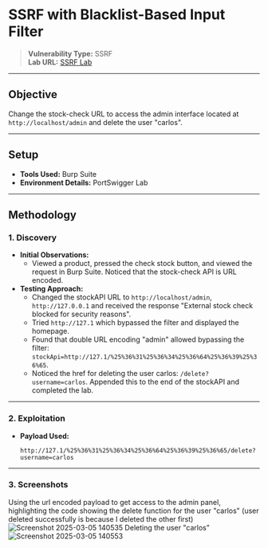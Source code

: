 # SSRF with Blacklist-Based Input Filter

> **Vulnerability Type:** SSRF  
> **Lab URL:** [SSRF Lab](https://portswigger.net/web-security/ssrf/lab-ssrf-with-blacklist-filter)

---

## Objective  
Change the stock-check URL to access the admin interface located at `http://localhost/admin` and delete the user "carlos".

---

## Setup  
- **Tools Used:** Burp Suite  
- **Environment Details:** PortSwigger Lab  

---

## Methodology  

### 1. **Discovery**  
- **Initial Observations:**  
  - Viewed a product, pressed the check stock button, and viewed the request in Burp Suite. Noticed that the stock-check API is URL encoded.
- **Testing Approach:**  
  - Changed the stockAPI URL to `http://localhost/admin`, `http://127.0.0.1` and received the response "External stock check blocked for security reasons".
  - Tried `http://127.1` which bypassed the filter and displayed the homepage.
  - Found that double URL encoding "admin" allowed bypassing the filter: `stockApi=http://127.1/%25%36%31%25%36%34%25%36%64%25%36%39%25%36%65`.
  - Noticed the href for deleting the user carlos: `/delete?username=carlos`. Appended this to the end of the stockAPI and completed the lab.
---
### 2. **Exploitation**  
- **Payload Used:**  
  ```ssrf
  http://127.1/%25%36%31%25%36%34%25%36%64%25%36%39%25%36%65/delete?username=carlos
  ```
---
### 3. **Screenshots**
Using the url encoded payload to get access to the admin panel, highlighting the code showing the delete function for the user "carlos" (user deleted successfully is because I deleted the other first)
![Screenshot 2025-03-05 140535](https://github.com/user-attachments/assets/a3360017-ad23-4bbd-b824-2f18b46b7989)
Deleting the user "carlos"
![Screenshot 2025-03-05 140553](https://github.com/user-attachments/assets/e517c3f7-635b-4ed0-bdde-c97b077a0a57)
